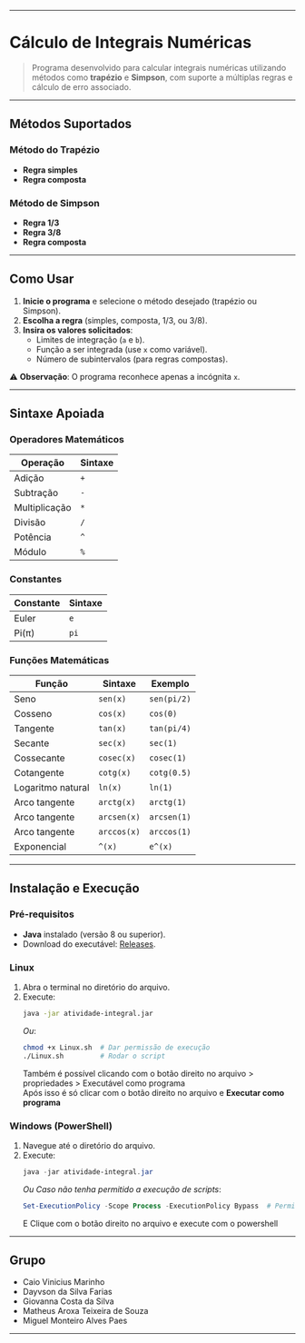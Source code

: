 
---

# Cálculo de Integrais Numéricas

> Programa desenvolvido para calcular integrais numéricas utilizando métodos como **trapézio** e **Simpson**, com suporte a múltiplas regras e cálculo de erro associado.

---

## Métodos Suportados

### Método do Trapézio
- **Regra simples**  
- **Regra composta**  

### Método de Simpson
- **Regra 1/3**  
- **Regra 3/8**  
- **Regra composta**  

---

## Como Usar

1. **Inicie o programa** e selecione o método desejado (trapézio ou Simpson).  
2. **Escolha a regra** (simples, composta, 1/3, ou 3/8).  
3. **Insira os valores solicitados**:  
   - Limites de integração (`a` e `b`).  
   - Função a ser integrada (use `x` como variável).  
   - Número de subintervalos (para regras compostas).  

⚠️ **Observação**: O programa reconhece apenas a incógnita `x`.

---

## Sintaxe Apoiada

### Operadores Matemáticos
| Operação        | Sintaxe |
|-----------------|---------|
| Adição          | `+`     |
| Subtração       | `-`     |
| Multiplicação   | `*`     |
| Divisão         | `/`     |
| Potência        | `^`     |
| Módulo          | `%`     |

### Constantes
| Constante       | Sintaxe |
|-----------------|---------|
| Euler           | `e`     |
| Pi(π)           | `pi`    |


### Funções Matemáticas
| Função           | Sintaxe    | Exemplo     |
|------------------|------------|-------------|
| Seno             | `sen(x)`   | `sen(pi/2)` |
| Cosseno          | `cos(x)`   | `cos(0)`    |
| Tangente         | `tan(x)`   | `tan(pi/4)` |
| Secante          | `sec(x)`   | `sec(1)`    |
| Cossecante       | `cosec(x)` | `cosec(1)`  |
| Cotangente       | `cotg(x)`  | `cotg(0.5)` |
| Logaritmo natural| `ln(x)`    | `ln(1)`     |
| Arco tangente    | `arctg(x)` | `arctg(1)`  |
| Arco tangente    | `arcsen(x)`| `arcsen(1)` |
| Arco tangente    | `arccos(x)`| `arccos(1)` |
| Exponencial      | `^(x)`     | `e^(x)`     |


---


## Instalação e Execução

### Pré-requisitos
- **Java** instalado (versão 8 ou superior).  
- Download do executável: [Releases](https://github.com/Davyusow/atividade-integrais/releases).  

### Linux
1. Abra o terminal no diretório do arquivo.  
2. Execute:  
   ```bash
   java -jar atividade-integral.jar
   ```
   *Ou*:  
   ```bash
   chmod +x Linux.sh  # Dar permissão de execução
   ./Linux.sh         # Rodar o script
   ```
   Também é possível clicando com o botão direito no arquivo > propriedades > Executável como programa  
   Após isso é só clicar com o botão direito no arquivo e **Executar como programa**

### Windows (PowerShell)
1. Navegue até o diretório do arquivo.  
2. Execute:  
   ```powershell
   java -jar atividade-integral.jar
   ```
   *Ou Caso não tenha permitido a execução de scripts*:  
   ```powershell
   Set-ExecutionPolicy -Scope Process -ExecutionPolicy Bypass  # Permitir scripts
   ```
   E Clique com o botão direito no arquivo e execute com o powershell


---

## Grupo

- Caio Vinicius Marinho  
- Dayvson da Silva Farias  
- Giovanna Costa da Silva  
- Matheus Aroxa Teixeira de Souza  
- Miguel Monteiro Alves Paes  

---
